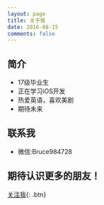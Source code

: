 ```yaml
---
layout: page
title: 关于我
date: 2016-08-15
comments: false
---
```

    
## 简介
* 17级毕业生
* 正在学习iOS开发
* 热爱英语，喜欢美剧
* 期待未来

## 联系我
- 微信:Bruce984728

## 期待认识更多的朋友！

[关注我](http://weibo.com/1803345122/profile?topnav=1&wvr=6&is_all=1){: .btn}

